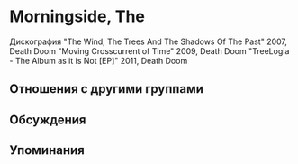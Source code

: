 # Morningside, The

Дискография
"The Wind, The Trees And The Shadows Of The Past" 2007, Death Doom
"Moving Crosscurrent of Time" 2009, Death Doom
"TreeLogia - The Album as it is Not [EP]" 2011, Death Doom

## Отношения с другими группами


## Обсуждения


## Упоминания

